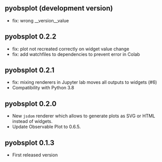 ## pyobsplot (development version)

- fix: wrong __version__value


## pyobsplot 0.2.2

- fix: plot not recreated correctly on widget value change
- fix: add watchfiles to dependencies to prevent error in Colab


## pyobsplot 0.2.1

- fix: mixing renderers in Jupyter lab moves all outputs to widgets (#6)
- Compatibility with Python 3.8


## pyobsplot 0.2.0

- New `jsdom` renderer which allows to generate plots as SVG or HTML instead of widgets.
- Update Observable Plot to 0.6.5.


## pyobsplot 0.1.3

- First released version
